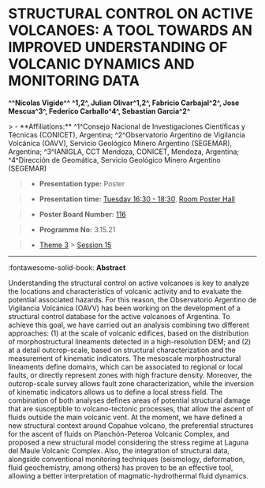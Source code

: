 # STRUCTURAL CONTROL ON ACTIVE VOLCANOES: A TOOL TOWARDS AN IMPROVED UNDERSTANDING OF VOLCANIC DYNAMICS AND MONITORING DATA

**^^Nicolas Vigide^^ ^1,2^, Julian Olivar^1,2^, Fabricio Carbajal^2^, Jose Mescua^3^, Federico Carballo^4^, Sebastian Garcia^2^**

<!-- more -->> - **Affiliations:** ^1^Consejo Nacional de Investigaciones Científicas y Técnicas (CONICET), Argentina; ^2^Observatorio Argentino de Vigilancia Volcánica (OAVV), Servicio Geológico Minero Argentino (SEGEMAR), Argentina; ^3^IANIGLA, CCT Mendoza, CONICET, Mendoza, Argentina; ^4^Dirección de Geomática, Servicio Geológico Minero Argentino (SEGEMAR) 

> - **Presentation type:** Poster

> - **Presentation time:** [Tuesday 16:30 - 18:30](../sessions_comparison.md#__tabbed_2_6), [Room Poster Hall](../maps_venue.md#__tabbed_1_1)

> - **Poster Board Number:** [116](../map_poster_boards.md#tuesday)

> - **Programme No:** 3.15.21

> - [Theme 3](../theme3.md) > [Session 15](../sessions/session-3-15.md)

--- 

:fontawesome-solid-book: **Abstract**

Understanding the structural control on active volcanoes is key to analyze the locations and characteristics of volcanic activity and to evaluate the potential associated hazards. For this reason, the Observatorio Argentino de Vigilancia Volcánica (OAVV) has been working on the development of a structural control database for the active volcanoes of Argentina. To achieve this goal, we have carried out an analysis combining two different approaches: (1) at the scale of volcanic edifices, based on the distribution of morphostructural lineaments detected in a high-resolution DEM; and (2) at a detail outcrop-scale, based on structural characterization and the measurement of kinematic indicators. The mesoscale morphostructural lineaments define domains, which can be associated to regional or local faults, or directly represent zones with high fracture density. Moreover, the outcrop-scale survey allows fault zone characterization, while the inversion of kinematic indicators allows us to define a local stress field. The combination of both analyses defines areas of potential structural damage that are susceptible to volcano-tectonic processes, that allow the ascent of fluids outside the main volcanic vent. At the moment, we have defined a new structural context around Copahue volcano, the preferential structures for the ascent of fluids on Planchón-Peteroa Volcanic Complex, and proposed a new structural model considering the stress regime at Laguna del Maule Volcanic Complex. Also, the integration of structural data, alongside conventional monitoring techniques (seismology, deformation, fluid geochemistry, among others) has proven to be an effective tool, allowing a better interpretation of magmatic-hydrothermal fluid dynamics.

